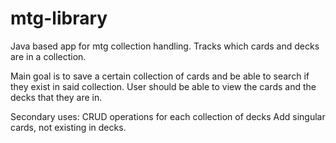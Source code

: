 # mtg-library
Java based app for mtg collection handling.
Tracks which cards and decks are in a collection.

Main goal is to save a certain collection of cards
and be able to search if they exist in said collection.
User should be able to view the cards 
and the decks that they are in.

Secondary uses: 
CRUD operations for each collection of decks
Add singular cards, not existing in decks.
